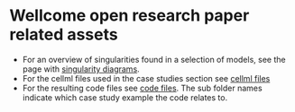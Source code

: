 # Wellcome open research paper related assets
- For an overview of singularities found in a selection of models, see the page with [singularity diagrams](singularity_fixes.md).
- For the cellml files used in the case studies section see [cellml files](/cellml/)
- For the resulting code files see [code files](/code/). The sub folder names indicate which case study example the code relates to.
